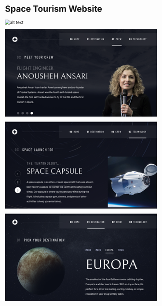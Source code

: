 # Space Tourism Website


![alt text](media/website_preview/website_preview_planet.png)

![alt text](media/website_preview/website_preview_crew.png)

![alt text](media/website_preview/website_preview_technology.png)

![alt text](media/website_preview/website_preview_planet-2.png)


